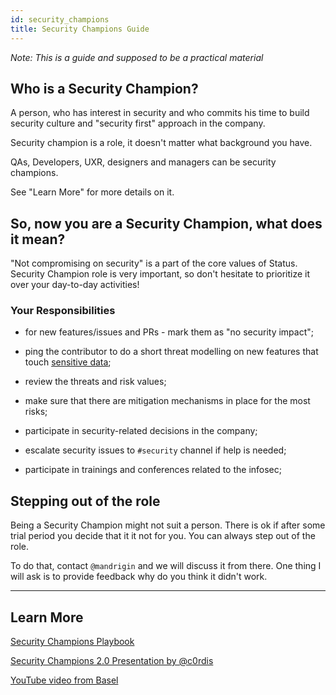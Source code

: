 ```yaml
---
id: security_champions
title: Security Champions Guide
---
```


_Note: This is a guide and supposed to be a practical material_

## Who is a Security Champion?

A person, who has interest in security and who commits his time to build
security culture and "security first" approach in the company.

Security champion is a role, it doesn't matter what background you have.

QAs, Developers, UXR, designers and managers can be security champions.

See "Learn More" for more details on it.


## So, now you are a Security Champion, what does it mean?

"Not compromising on security" is a part of the core values of Status. 
Security Champion role is very important, so don't hesitate to prioritize it
over your day-to-day activities!

### Your Responsibilities

- for new features/issues and PRs - mark them as "no security impact";

- ping the contributor to do a short threat modelling on new features that
 touch [sensitive data](./security_sensitive_data.md);

- review the threats and risk values;

- make sure that there are mitigation mechanisms in place for the most risks;

- participate in security-related decisions in the company;

- escalate security issues to `#security` channel if help is needed;

- participate in trainings and conferences related to the infosec;


## Stepping out of the role

Being a Security Champion might not suit a person. There is ok if after some
trial period you decide that it it not for you. You can always step out of the
role.

To do that, contact `@mandrigin` and we will discuss it from there. One thing
I will ask is to provide feedback why do you think it didn't work.

---

## Learn More

[Security Champions Playbook](https://github.com/c0rdis/security-champions-playbook/)

[Security Champions 2.0 Presentation by @c0rdis](https://www.owasp.org/images/3/3c/OWASP_Bucharest_2017_Antukh.pdf)

[YouTube video from Basel](https://www.youtube.com/watch?v=WYrKhGqvy3E&list=PLbrz7IuP1hrigVnuAyNXAwFgxAsFet82t&index=2)


